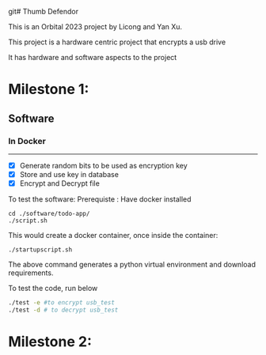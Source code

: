 git# Thumb Defendor

This is an Orbital 2023 project by Licong and Yan Xu.

This project is a hardware centric project that encrypts a usb drive

It has hardware and software aspects to the project


<h1>Milestone 1:</h1>

<h2>Software</h2>

<h3>In Docker</h3>

----------

 - [X] Generate random bits to be used as encryption key
 - [X] Store and use key in database
 - [X] Encrypt and Decrypt file 

To test the software:
Prerequiste : Have docker installed
```
cd ./software/todo-app/
./script.sh

```
This would create a docker container, once inside the container:
```
./startupscript.sh
```

The above command generates a python virtual environment and download requirements.

To test the code, run below
``` bash
./test -e #to encrypt usb_test
./test -d # to decrypt usb_test
```


<h1>Milestone 2:</h1>
